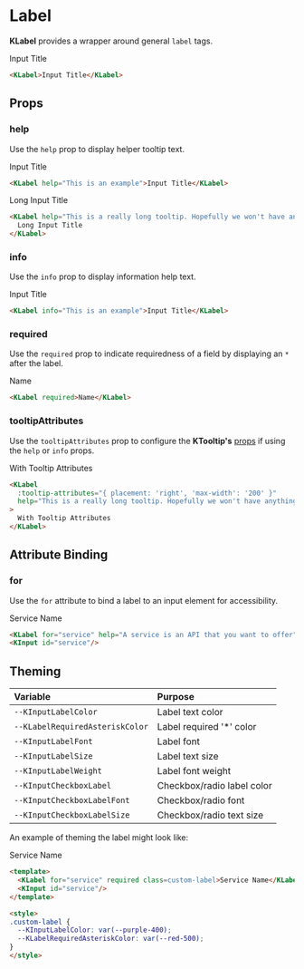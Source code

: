 # Label

**KLabel** provides a wrapper around general `label` tags.

<KLabel>Input Title</KLabel>

```html
<KLabel>Input Title</KLabel>
```

## Props

### help

Use the `help` prop to display helper tooltip text.

<KLabel help="This is an example">Input Title</KLabel>

```html
<KLabel help="This is an example">Input Title</KLabel>
```

<KLabel help="This is a really long tooltip. Hopefully we won't have anything this long but we might. I wonder how it handles long inputs">Long Input Title</KLabel>

```html
<KLabel help="This is a really long tooltip. Hopefully we won't have anything this long but we might. I wonder how it handles long inputs">
  Long Input Title
</KLabel>
```

### info

Use the `info` prop to display information help text.

<KLabel info="This is an example">Input Title</KLabel>

```html
<KLabel info="This is an example">Input Title</KLabel>
```

### required

Use the `required` prop to indicate requiredness of a field by displaying an `*` after the label.

<KLabel required>Name</KLabel>

```html
<KLabel required>Name</KLabel>
```

### tooltipAttributes

Use the `tooltipAttributes` prop to configure the **KTooltip's** [props](/components/tooltip) if using the `help` or `info` props.

<KLabel :tooltip-attributes="{ placement: 'right', 'max-width': '200' }" help="This is a really long tooltip. Hopefully we won't have anything this long but we might. I wonder how it handles long inputs">With Tooltip Attributes</KLabel>

```html
<KLabel
  :tooltip-attributes="{ placement: 'right', 'max-width': '200' }"
  help="This is a really long tooltip. Hopefully we won't have anything this long but we might. I wonder how it handles long inputs"
>
  With Tooltip Attributes
</KLabel>
```

## Attribute Binding

### for

Use the `for` attribute to bind a label to an input element for accessibility.

<KLabel for="service">Service Name</KLabel>
<KInput id="service"/>

```html
<KLabel for="service" help="A service is an API that you want to offer">Service Name</KLabel>
<KInput id="service"/>
```

## Theming

| Variable                          | Purpose                          |
| :-------------------------------- | :------------------------------- |
| `--KInputLabelColor`              | Label text color                 |
| `--KLabelRequiredAsteriskColor`   | Label required '*' color         |
| `--KInputLabelFont`               | Label font                       |
| `--KInputLabelSize`               | Label text size                  |
| `--KInputLabelWeight`             | Label font weight                |
| `--KInputCheckboxLabel`           | Checkbox/radio label color       |
| `--KInputCheckboxLabelFont`       | Checkbox/radio font              |
| `--KInputCheckboxLabelSize`       | Checkbox/radio text size         |

An example of theming the label might look like:

<KLabel for="service" required class=custom-label>Service Name</KLabel>
<KInput id="service"/>

```html
<template>
  <KLabel for="service" required class=custom-label>Service Name</KLabel>
  <KInput id="service"/>
</template>

<style>
.custom-label {
  --KInputLabelColor: var(--purple-400);
  --KLabelRequiredAsteriskColor: var(--red-500);
}
</style>
```

<style lang="scss">
.custom-label {
  --KInputLabelColor: var(--purple-400);
  --KLabelRequiredAsteriskColor: var(--red-500);
}
</style>
